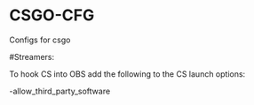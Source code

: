 # CSGO-CFG
Configs for csgo 

#Streamers: 

To hook CS into OBS add the following to the CS launch options: 

-allow_third_party_software


